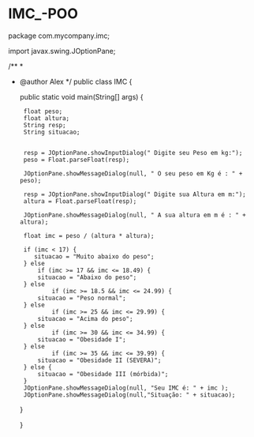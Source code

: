 # IMC_-POO
package com.mycompany.imc;

import javax.swing.JOptionPane;

/**
 *
 * @author Alex
 */
public class IMC {

    public static void main(String[] args) {
       
        float peso;
        float altura;
        String resp;
        String situacao;
        
        
        resp = JOptionPane.showInputDialog(" Digite seu Peso em kg:");
        peso = Float.parseFloat(resp);
        
        JOptionPane.showMessageDialog(null, " O seu peso em Kg é : " +  peso);
        
        resp = JOptionPane.showInputDialog(" Digite sua Altura em m:");
        altura = Float.parseFloat(resp);
        
        JOptionPane.showMessageDialog(null, " A sua altura em m é : " +  altura);
        
        float imc = peso / (altura * altura);
        
        if (imc < 17) {
           situacao = "Muito abaixo do peso";
        } else 
            if (imc >= 17 && imc <= 18.49) {
            situacao = "Abaixo do peso";
        } else 
                if (imc >= 18.5 && imc <= 24.99) {
            situacao = "Peso normal";
        } else 
                if (imc >= 25 && imc <= 29.99) {
            situacao = "Acima do peso";
        } else 
                if (imc >= 30 && imc <= 34.99) {
            situacao = "Obesidade I";
        } else 
                if (imc >= 35 && imc <= 39.99) {
            situacao = "Obesidade II (SEVERA)";
        } else {
            situacao = "Obesidade III (mórbida)";
        }
        JOptionPane.showMessageDialog(null, "Seu IMC é: " + imc );
        JOptionPane.showMessageDialog(null,"Situação: " + situacao);
        

        
    }
        
        
        
    }
